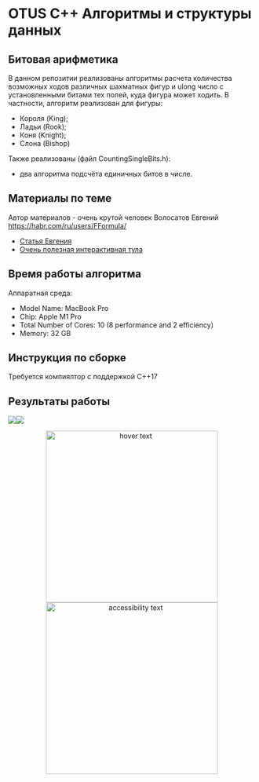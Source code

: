 # OTUS C++ Алгоритмы и структуры данных

## Битовая арифметика

В данном репозитии реализованы алгоритмы расчета количества возможных ходов различных шахматных фигур
и ulong число с установленными битами тех полей, куда фигура может ходить. В частности, алгоритм реализован для фигуры:
- Короля (King);
- Ладьи (Rook);
- Коня (Knight);
- Слона (Bishop)

Также реализованы (файл CountingSingleBits.h): 
- два алгоритма подсчёта единичных битов в числе.

## Материалы по теме
Автор материалов - очень крутой человек Волосатов Евгений https://habr.com/ru/users/FFormula/ 
- [Статья Евгения](https://habr.com/ru/company/otus/blog/476510/)
- [Очень полезная интерактивная тула](https://gekomad.github.io/Cinnamon/BitboardCalculator/)

## Время работы алгоритма
Аппаратная среда:
- Model Name: MacBook Pro
- Chip:	Apple M1 Pro
- Total Number of Cores: 10 (8 performance and 2 efficiency)
- Memory: 32 GB

## Инструкция по сборке

Требуется компиялтор с поддержкой C++17

## Результаты работы
![](src/Pic1.png)![](src/Pic2.png)

<p align="center">
  <img src="src/King1.png" width="350" title="hover text">
  <img src="your_relative_path_here_number_2_large_name" width="350" alt="accessibility text">
</p>
